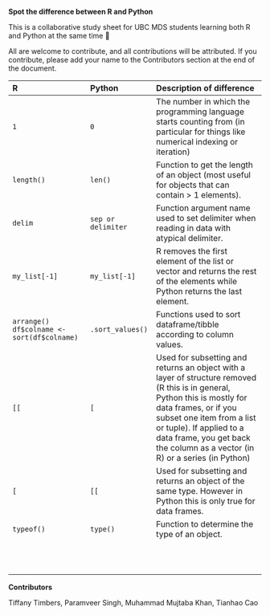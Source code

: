 **Spot the difference between R and Python**

This is a collaborative study sheet for UBC MDS students learning both R and Python at the same time 🫠

All are welcome to contribute, and all contributions will be attributed. If you contribute, please add your name to the Contributors section at the end of the document.

| R | Python | Description of difference |
| :---- | :---- | :---- |
| `1` | `0` | The number in which the programming language starts counting from (in particular for things like numerical indexing or iteration) |
| `length()` | `len()` | Function to get the length of an object (most useful for objects that can contain \> 1 elements). |
| `delim` | `sep or delimiter` | Function argument name used to set delimiter when reading in data with atypical delimiter. |
| `my_list[-1]` | `my_list[-1]` | R removes the first element of the list or vector and returns the rest of the elements while Python returns the last element. |
| `arrange() df$colname <- sort(df$colname)` | `.sort_values()` | Functions used to sort dataframe/tibble according to column values. |
| `[[` | `[` | Used for subsetting and returns an object with a layer of structure removed (R this is in general, Python this is mostly for data frames, or if you subset one item from a list or tuple). If applied to a data frame, you get back the column as a vector (in R) or a series (in Python) |
| `[` | `[[` | Used for subsetting and returns an object of the same type. However in Python this is only true for data frames. |
| `typeof()` | `type()` | Function to determine the type of an object. |
|  |  |  |
|  |  |  |
|  |  |  |
|  |  |  |
|  |  |  |
|  |  |  |
|  |  |  |
|  |  |  |
|  |  |  |
|  |  |  |
|  |  |  |

**Contributors**

Tiffany Timbers, Paramveer Singh, Muhammad Mujtaba Khan, Tianhao Cao